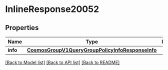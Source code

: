 # InlineResponse20052

## Properties
Name | Type | Description | Notes
------------ | ------------- | ------------- | -------------
**info** | [**CosmosGroupV1QueryGroupPolicyInfoResponseInfo**](CosmosGroupV1QueryGroupPolicyInfoResponseInfo.md) |  | [optional] 

[[Back to Model list]](../README.md#documentation-for-models) [[Back to API list]](../README.md#documentation-for-api-endpoints) [[Back to README]](../README.md)

